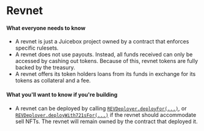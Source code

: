 # Revnet

#### What everyone needs to know

* A revnet is just a Juicebox project owned by a contract that enforces specific rulesets.
* A revnet does not use payouts. Instead, all funds received can only be accessed by cashing out tokens. Because of this, revnet tokens are fully backed by the treasury.
* A revnet offers its token holders loans from its funds in exchange for its tokens as collateral and a fee.


#### What you'll want to know if you're building

* A revnet can be deployed by calling [`REVDeployer.deployFor(...)`](/docs/dev/v5/api/revnet/REVDeployer.md#deployfor), or [`REVDeployer.deployWith721sFor(...)`](/docs/dev/v5/api/revnet/REVDeployer.md#deploywith721sfor) if the revnet should accommodate sell NFTs. The revnet will remain owned by the contract that deployed it.

